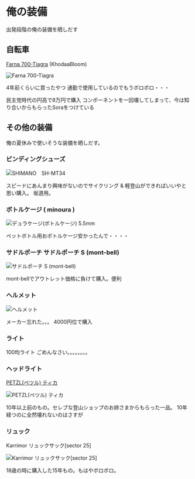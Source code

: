# 俺の装備

出発段階の俺の装備を晒しだす

## 自転車

[Farna 700-Tiagra](http://khodaa-bloom.com/bikes/farna/farna700_tiagra/) (KhodaaBloom)

![Farna 700-Tiagra](http://khodaa-bloom.com/wp-content/uploads/2015/02/Farna_700Tia_WH.jpg)

4年前くらいに買ったやつ
通勤で使用しているのでもうボロボロ・・・

民主党時代の円高で8万円で購入
コンポーネントを一回壊してしまって、今は知り合いからもらったSoraをつけている

## その他の装備

俺の夏休みで使いそうな装備を晒しだす。

### ビンディングシューズ

![SHIMANO　SH-MT34](http://www.chari-u.com/parts/wear/shimano/shimano15shoesimg/11mt34b.jpg)

スピードにあんまり興味がないのでサイクリング & 軽登山ができればいいやと思い購入。
坂道用。

### ボトルケージ ( minoura )

![デュラケージ(ボトルケージ) 5.5mm](http://jp.images-monotaro.com/Monotaro3/pi/full/mono03553235-140710-02.jpg)

ペットボトル用おボトルケージ安かったんで・・・・

### サドルポーチ サドルポーチ S (mont-bell)

![サドルポーチ S (mont-bell)](https://webshop.montbell.jp/sys_img/related/ecinfo_002_03484.jpg)

mont-bellでアウトレット価格に負けて購入。便利

### ヘルメット 

![ヘルメット](http://www.c-youcan.com/musashi-murayama/images/mat309.jpg)

メーカー忘れた。。。
4000円位で購入


### ライト

100均ライト
ごめんなさい。。。。。。。。

### ヘッドライト

[PETZL(ペツル) ティカ](http://www.amazon.co.jp/PETZL-%E3%83%9A%E3%83%84%E3%83%AB-E93HOU-%E3%83%86%E3%82%A3%E3%82%AB-%E3%83%96%E3%83%A9%E3%82%A6%E3%83%B3/dp/B00UAJ0Z3I/ref=sr_1_3?ie=UTF8&qid=1445308363&sr=8-3&keywords=%E3%83%98%E3%83%83%E3%83%89%E3%83%A9%E3%82%A4%E3%83%88+petzl)

![PETZL(ペツル) ティカ](http://www.alteria.co.jp/images/products/E93H2-4.jpg)

10年以上前のもの。セレブな登山ショップのお姉さまからもらった一品。
10年経つのに全然壊れないのはさすが

### リュック

Karrimor リュックサック[sector 25] 

![Karrimor リュックサック[sector 25] ](http://ecx.images-amazon.com/images/I/61cSrvXx8OL._UY395_.jpg)

18歳の時に購入した15年もの。もはやボロボロ。
